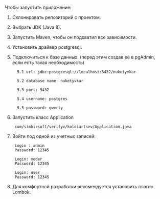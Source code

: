 
Чтобы запустить приложение:

1) Склонировать репозиторий с проектом.

2) Выбрать JDK (Java 8).

3) Запустить Maven, чтобы он подхватил все зависимости.

4) Установить драйвер postgresql.

5) Подключиться к базе данных. (перед этим создав её в pgAdmin, если есть такая необходимость)

         5.1 url: jdbc:postgresql://localhost:5432/nuketyvkar
        
         5.2 database name: nuketyvkar
     
         5.3 port: 5432
     
         5.4 username: postgres
    
         5.5 password: qwerty
  
6) Запустить класс Application

        com/simbirsoft/verifyv/koloiartsev/Application.java
        
7) Войти под одной из учетных записей:
        
        Login : admin 
        Password: 12345
        
        Login: moder
        Password: 12345
        
        Login: user
        Password: 12345
        
8) Для комфортной разработки рекомендуется установить плагин Lombok.
